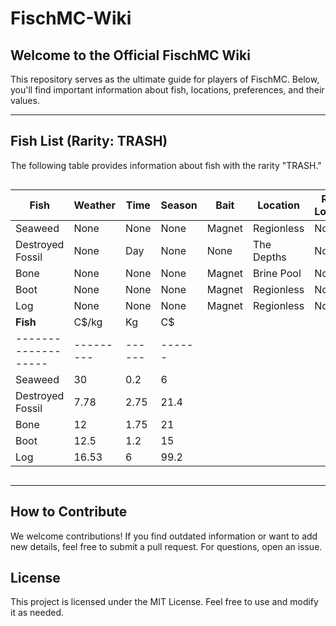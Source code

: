# FischMC-Wiki

## Welcome to the Official FischMC Wiki
This repository serves as the ultimate guide for players of FischMC. Below, you'll find important information about fish, locations, preferences, and their values.

---

## Fish List (Rarity: TRASH)
The following table provides information about fish with the rarity "TRASH."

<div style="overflow-x: auto;">

| **Fish**          | Weather | Time | Season | **Bait**      | Location          | Radar Location       |
|-------------------|---------|------|--------|---------------|-------------------|----------------------|
| Seaweed           | None    | None | None   | Magnet        | Regionless        | None                 |
| Destroyed Fossil  | None    | Day  | None   | None          | The Depths        | None                 |
| Bone              | None    | None | None   | Magnet        | Brine Pool        | None                 |
| Boot              | None    | None | None   | Magnet        | Regionless        | None                 |
| Log               | None    | None | None   | Magnet        | Regionless        | None                 |
| **Fish**          | C$/kg   | Kg   | C$   |
|-------------------|---------|------|------|
| Seaweed           | 30      | 0.2  | 6    |
| Destroyed Fossil  | 7.78    | 2.75 | 21.4 |
| Bone              | 12      | 1.75 | 21   |
| Boot              | 12.5    | 1.2  | 15   |
| Log               | 16.53   | 6    | 99.2 |


</div>

---

## How to Contribute
We welcome contributions! If you find outdated information or want to add new details, feel free to submit a pull request. For questions, open an issue.

## License
This project is licensed under the MIT License. Feel free to use and modify it as needed.

